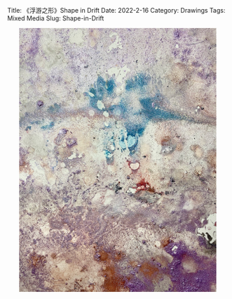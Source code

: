 Title: 《浮游之形》Shape in Drift
Date: 2022-2-16
Category: Drawings
Tags: Mixed Media
Slug: Shape-in-Drift


<div style="display:  flex; flex-wrap: wrap; gap: 20px; justify-content: center;">
  <img src="../images/Shape-in-Drift.jpeg" alt="Shape-in-Drift" style="max-width: 100%; max-height: 600px; height: auto; object-fit: contain;">
</div>

